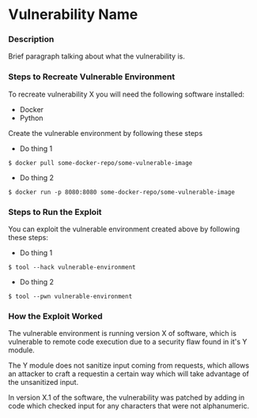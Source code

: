 # Vulnerability Name

### Description

Brief paragraph talking about what the vulnerability is.

### Steps to Recreate Vulnerable Environment

To recreate vulnerability X you will need the following software installed:

* Docker
* Python

Create the vulnerable environment by following these steps

* Do thing 1
 ```
 $ docker pull some-docker-repo/some-vulnerable-image
 ```
* Do thing 2
```
$ docker run -p 8080:8080 some-docker-repo/some-vulnerable-image
````

### Steps to Run the Exploit

You can exploit the vulnerable environment created above by following these steps:

* Do thing 1
 ```
 $ tool --hack vulnerable-environment
 ```
* Do thing 2
```
$ tool --pwn vulnerable-environment
````

### How the Exploit Worked

The vulnerable environment is running version X of software, which is vulnerable to remote code execution due to a security flaw found in it's Y module.

The Y module does not sanitize input coming from requests, which allows an attacker to craft a requestin a certain way which will take advantage of the unsanitized input.

In version X.1 of the software, the vulnerability was patched by adding in code which checked input for any characters that were not alphanumeric.